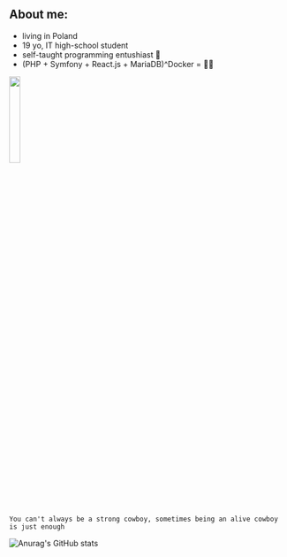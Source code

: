 ## About me:

- living in Poland
- 19 yo, IT high-school student
- self-taught programming entushiast 🐳
- (PHP + Symfony + React.js + MariaDB)^Docker = 👌🏻

<img src="https://i.pinimg.com/736x/5b/5a/a0/5b5aa041f9e6e8d291241741f0037c10.jpg" width="20%">

<!-- ![jazwa](https://i.ibb.co/44cv5yM/jazwa2.jpg) -->

```
You can't always be a strong cowboy, sometimes being an alive cowboy is just enough
```

![Anurag's GitHub stats](https://github-readme-stats.vercel.app/api?username=yanushevitz&show_icons=true&theme=radical)
